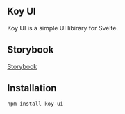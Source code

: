 ## Koy UI

Koy UI is a simple UI libirary for Svelte.

## Storybook

[Storybook](https://koy-ui.vercel.app/)

## Installation

```bash
npm install koy-ui
```
